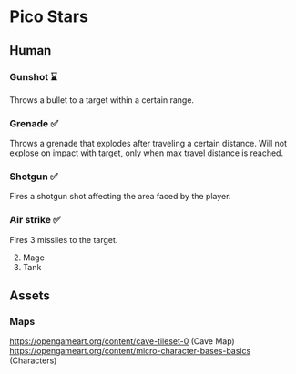 # Pico Stars
## Human
### Gunshot ⌛
Throws a bullet to a target within a certain range.

### Grenade ✅
Throws a grenade that explodes after traveling a certain distance. Will not explose on impact with target, only when max travel distance is reached.

### Shotgun ✅
Fires a shotgun shot affecting the area faced by the player.

### Air strike ✅
Fires 3 missiles to the target.

2. Mage
3. Tank


## Assets 
### Maps
https://opengameart.org/content/cave-tileset-0 (Cave Map)
https://opengameart.org/content/micro-character-bases-basics (Characters)